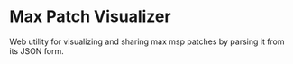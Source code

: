 # Max Patch Visualizer

Web utility for visualizing and sharing max msp patches by parsing it from its JSON form.